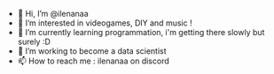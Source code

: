 - 👋 Hi, I’m @ilenanaa
- 👀 I’m interested in videogames, DIY and music !
- 🌱 I’m currently learning programmation, i'm getting there slowly but surely :D
- 💞️ I’m working to become a data scientist
- 📫 How to reach me : ilenanaa on discord

<!---
itsmebleuh/itsmebleuh is a ✨ special ✨ repository because its `README.md` (this file) appears on your GitHub profile.
You can click the Preview link to take a look at your changes.
--->
